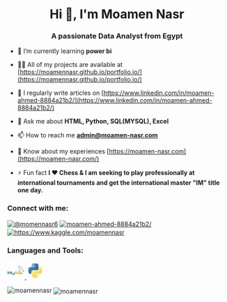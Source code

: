 <h1 align="center">Hi 👋, I'm Moamen Nasr</h1>
<h3 align="center">A passionate Data Analyst from Egypt</h3>

- 🌱 I’m currently learning **power bi**

- 👨‍💻 All of my projects are available at [https://moamennasr.github.io/portfolio.io/](https://moamennasr.github.io/portfolio.io/)

- 📝 I regularly write articles on [https://www.linkedin.com/in/moamen-ahmed-8884a21b2/](https://www.linkedin.com/in/moamen-ahmed-8884a21b2/)

- 💬 Ask me about **HTML, Python, SQL(MYSQL), Excel**

- 📫 How to reach me **admin@moamen-nasr.com**

- 📄 Know about my experiences [https://moamen-nasr.com](https://moamen-nasr.com/)

- ⚡ Fun fact **I ❤️ Chess & I am seeking to play professionally at international tournaments and get the international master "IM" title one day.**

<h3 align="left">Connect with me:</h3>
<p align="left">
<a href="https://twitter.com/@momennasr6" target="blank"><img align="center" src="https://raw.githubusercontent.com/rahuldkjain/github-profile-readme-generator/master/src/images/icons/Social/twitter.svg" alt="@momennasr6" height="30" width="40" /></a>
<a href="https://linkedin.com/in/moamen-ahmed-8884a21b2/" target="blank"><img align="center" src="https://raw.githubusercontent.com/rahuldkjain/github-profile-readme-generator/master/src/images/icons/Social/linked-in-alt.svg" alt="moamen-ahmed-8884a21b2/" height="30" width="40" /></a>
<a href="https://kaggle.com/https://www.kaggle.com/moamennasr" target="blank"><img align="center" src="https://raw.githubusercontent.com/rahuldkjain/github-profile-readme-generator/master/src/images/icons/Social/kaggle.svg" alt="https://www.kaggle.com/moamennasr" height="30" width="40" /></a>
</p>

<h3 align="left">Languages and Tools:</h3>
<p align="left"> <a href="https://www.mysql.com/" target="_blank" rel="noreferrer"> <img src="https://raw.githubusercontent.com/devicons/devicon/master/icons/mysql/mysql-original-wordmark.svg" alt="mysql" width="40" height="40"/> </a> <a href="https://www.python.org" target="_blank" rel="noreferrer"> <img src="https://raw.githubusercontent.com/devicons/devicon/master/icons/python/python-original.svg" alt="python" width="40" height="40"/> </a> </p>

<p><img align="left" src="https://github-readme-stats.vercel.app/api/top-langs?username=moamennasr&show_icons=true&locale=en&layout=compact" alt="moamennasr" /></p>

<p>&nbsp;<img align="center" src="https://github-readme-stats.vercel.app/api?username=moamennasr&show_icons=true&locale=en" alt="moamennasr" /></p>
